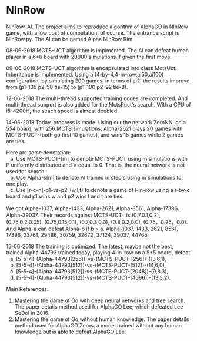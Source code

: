# NInRow
NInRow-AI. The project aims to reproduce algorithm of AlphaGO in NInRow game, with a low cost of computation, of course.
The entrance script is NInRow.py. The AI can be named Alpha NInRow Rim.



08-06-2018
MCTS-UCT algorithm is implmented. The AI can defeat human player in a 6*6 board with 20000 simulations if given the first move.

09-06-2018
MCTS-UCT algorithm is encapsulated into class MctsUct. Inheritance is implemented. Using a (4-by-4,4-in-row,ai50,ai100) configuration, by simulating 200 games, 
in terms of ai2, the results improve from (p1-135 p2-50 tie-15) to (p1-100 p2-92 tie-8).

12-06-2018
The multi-thread supported training codes are completed. And multi-thread support is also added for the MctsPuct's search. With a CPU of i5-4200H, the seach speed is almost doubled.

14-06-2018
Today, progress is made.
Using our the network ZeroNN, on a 5*5*4 board, with 256 MCTS simulations, Alpha-2621 plays 20 games with MCTS-PUCT-(both go first 10 games), and wins 15 games while 2 games are ties.

Here are some denotation:  
  &ensp; a. Use MCTS-PUCT-[m] to denote MCTS-PUCT using m simulations with P uniformly distributed and V equal to 0. That is, the neural network is not used for search.  
  &ensp; b. Use Alpha-s[m] to denote AI trained in step s using m simulations for one play.  
  &ensp; c. Use [r-c-n]-p1-vs-p2-(w,l,t) to denote a game of l-in-row using a r-by-c board and p1 wins w and p2 wins l and t are ties. 
  
We got Alpha-1037, Alpha-1433, Alpha-2621, Alpha-8561, Alpha-17396， Alpha-39037. Their records against MCTS-UCT+ is (0.7,0.1,0.2), (0.75,0.2,0.05),  (0.75,0.15,0.1), (0.7,0.3,0.0), (0.8,0.2,0.0), (0.75，0.25，0.0).
And Alpha-a can defeat Alpha-b if b > a.
Alpha-1037, 1433, 2621, 8561, 17396, 23761, 29486, 30759, 32672, 37124, 39037, 44765.

15-06-2018
The training is optimized. The latest, maybe not the best, trained Alpha-44793 trained today, playing 4-in-row on a 5*5 board, defeat  
  &ensp; a. [5-5-4]-(Alpha-44793[256])-vs-(MCTS-PUCT-[256])-(13,6,1),  
  &ensp; b. [5-5-4]-(Alpha-44793[512])-vs-(MCTS-PUCT-[512])-(14,6,0),  
  &ensp; c. [5-5-4]-(Alpha-44793[512])-vs-(MCTS-PUCT-[2048])-(9,8,3),  
  &ensp; d. [5-5-4]-(Alpha-44793[512])-vs-(MCTS-PUCT-[4096])-(13,5,2).  

Main References:
1. Mastering the game of Go with deep neural networks and tree search. The paper details method used for AlphaGO Lee, which defeated Lee SeDol in 2016.
2. Mastering the game of Go without human knowledge. The paper details method used for AlphaGO Zeros, a model trained without any human knowledge but is able to defeat AlphaGO Lee.
